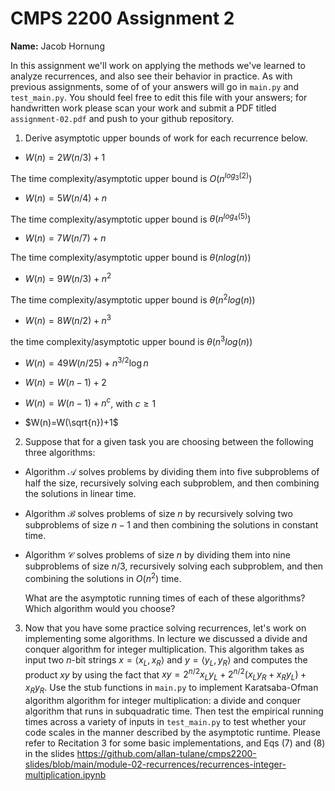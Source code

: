 # CMPS 2200 Assignment 2

**Name:** Jacob Hornung

In this assignment we'll work on applying the methods we've learned to analyze recurrences, and also see their behavior in practice. As with previous assignments, some of of your answers will go in `main.py` and `test_main.py`. You should feel free to edit this file with your answers; for handwritten work please scan your work and submit a PDF titled `assignment-02.pdf` and push to your github repository.


1. Derive asymptotic upper bounds of work for each recurrence below.
  * $W(n)=2W(n/3)+1$

  The time complexity/asymptotic upper bound is $O(n^{log_3(2)})$

  * $W(n)=5W(n/4)+n$

  The time complexity/asymptotic upper bound is $\theta(n^{log_4(5)})$

  * $W(n)=7W(n/7)+n$

  The time complexity/asymptotic upper bound is $\theta(n log(n))$

  * $W(n)=9W(n/3)+n^2$

  The time complexity/asymptotic upper bound is $\theta(n^2 log(n))$

  * $W(n)=8W(n/2)+n^3$

  the time complexity/asymptotic upper bound is $\theta(n^3 log(n))$
 
  * $W(n)=49W(n/25)+n^{3/2}\log n$


 
  * $W(n)=W(n-1)+2$


 
  * $W(n)= W(n-1)+n^c$, with $c\geq 1$


 
  * $W(n)=W(\sqrt{n})+1$


2. Suppose that for a given task you are choosing between the following three algorithms:

  * Algorithm $\mathcal{A}$ solves problems by dividing them into
      five subproblems of half the size, recursively solving each
      subproblem, and then combining the solutions in linear time.
    
  * Algorithm $\mathcal{B}$ solves problems of size $n$ by
      recursively solving two subproblems of size $n-1$ and then
      combining the solutions in constant time.
    
  * Algorithm $\mathcal{C}$ solves problems of size $n$ by dividing
      them into nine subproblems of size $n/3$, recursively solving
      each subproblem, and then combining the solutions in $O(n^2)$
      time.

    What are the asymptotic running times of each of these algorithms?
    Which algorithm would you choose?


3. Now that you have some practice solving recurrences, let's work on
  implementing some algorithms. In lecture we discussed a divide and
  conquer algorithm for integer multiplication. This algorithm takes
  as input two $n$-bit strings $x = \langle x_L, x_R\rangle$ and
  $y=\langle y_L, y_R\rangle$ and computes the product $xy$ by using
  the fact that $xy = 2^{n/2}x_Ly_L + 2^{n/2}(x_Ly_R+x_Ry_L) +
  x_Ry_R.$ Use the
  stub functions in `main.py` to implement Karatsaba-Ofman algorithm algorithm for integer
  multiplication: a divide and conquer algorithm that runs in
  subquadratic time. Then test the empirical running times across a
  variety of inputs in `test_main.py` to test whether your code scales in the manner
  described by the asymptotic runtime. Please refer to Recitation 3 for some basic implementations, and Eqs (7) and (8) in the slides https://github.com/allan-tulane/cmps2200-slides/blob/main/module-02-recurrences/recurrences-integer-multiplication.ipynb
 
 


